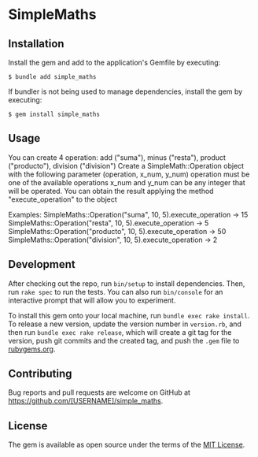 # SimpleMaths

## Installation

Install the gem and add to the application's Gemfile by executing:

    $ bundle add simple_maths

If bundler is not being used to manage dependencies, install the gem by executing:

    $ gem install simple_maths

## Usage

You can create 4 operation: add ("suma"), minus ("resta"), product ("producto"), division ("division")
Create a SimpleMath::Operation object with the following parameter (operation, x_num, y_num)
operation must be one of the available operations
x_num and y_num can be any integer that will be operated.
You can obtain the result applying the method "execute_operation" to the object

Examples:
SimpleMaths::Operation("suma", 10, 5).execute_operation -> 15
SimpleMaths::Operation("resta", 10, 5).execute_operation -> 5
SimpleMaths::Operation("producto", 10, 5).execute_operation -> 50
SimpleMaths::Operation("division", 10, 5).execute_operation -> 2

## Development

After checking out the repo, run `bin/setup` to install dependencies. Then, run `rake spec` to run the tests. You can also run `bin/console` for an interactive prompt that will allow you to experiment.

To install this gem onto your local machine, run `bundle exec rake install`. To release a new version, update the version number in `version.rb`, and then run `bundle exec rake release`, which will create a git tag for the version, push git commits and the created tag, and push the `.gem` file to [rubygems.org](https://rubygems.org).

## Contributing

Bug reports and pull requests are welcome on GitHub at https://github.com/[USERNAME]/simple_maths.

## License

The gem is available as open source under the terms of the [MIT License](https://opensource.org/licenses/MIT).
